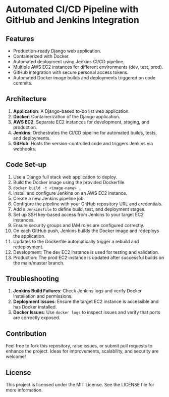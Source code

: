 # Automated CI/CD Pipeline with GitHub and Jenkins Integration

## Features

- Production-ready Django web application.
- Containerized with Docker.
- Automated deployment using Jenkins CI/CD pipeline.
- Multiple AWS EC2 instances for different environments (dev, test, prod).
- GitHub integration with secure personal access tokens.
- Automated Docker image builds and deployments triggered on code commits.

## Architecture

1. **Application**: A Django-based to-do list web application.
2. **Docker**: Containerization of the Django application.
3. **AWS EC2**: Separate EC2 instances for development, staging, and production.
4. **Jenkins**: Orchestrates the CI/CD pipeline for automated builds, tests, and deployments.
5. **GitHub**: Hosts the version-controlled code and triggers Jenkins via webhooks.

## Code Set-up

1. Use a Django full stack web application to deploy.
2. Build the Docker image using the provided Dockerfile.
3. `docker build -t <image-name> .`
4. Install and configure Jenkins on an AWS EC2 instance.
5. Create a new Jenkins pipeline job.
6. Configure the pipeline with your GitHub repository URL and credentials.
7. Add a `Jenkinsfile` to define build, test, and deployment stages.
8. Set up SSH key-based access from Jenkins to your target EC2 instances.
9. Ensure security groups and IAM roles are configured correctly.
10. On each GitHub push, Jenkins builds the Docker image and redeploys the application.
11. Updates to the Dockerfile automatically trigger a rebuild and redeployment.
12. Development: The dev EC2 instance is used for testing and validation.
13. Production: The prod EC2 instance is updated after successful builds on the main/master branch.

## Troubleshooting

1. **Jenkins Build Failures**: Check Jenkins logs and verify Docker installation and permissions.
2. **Deployment Issues**: Ensure the target EC2 instance is accessible and has Docker installed.
3. **Docker Issues**: Use `docker logs` to inspect issues and verify that ports are correctly exposed.

## Contribution

Feel free to fork this repository, raise issues, or submit pull requests to enhance the project. Ideas for improvements, scalability, and security are welcome!

## License

This project is licensed under the MIT License. See the LICENSE file for more information.
